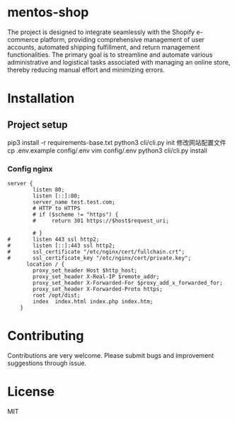 # mentos-shop
The project is designed to integrate seamlessly with the Shopify e-commerce platform, providing comprehensive management of user accounts, automated shipping fulfillment, and return management functionalities. The primary goal is to streamline and automate various administrative and logistical tasks associated with managing an online store, thereby reducing manual effort and minimizing errors.
# Installation

## Project setup
pip3 install -r requirements-base.txt
python3 cli/cli.py init
修改网站配置文件
cp .env.example config/.env
vim config/.env
python3 cli/cli.py install

### Config nginx
```
server {
        listen 80;
        listen [::]:80;
        server_name test.test.com;
        # HTTP to HTTPS
        # if ($scheme != "https") {
        #     return 301 https://$host$request_uri;

        # }
#       listen 443 ssl http2;
#       listen [::]:443 ssl http2;
#       ssl_certificate "/etc/nginx/cert/fullchain.crt";
#       ssl_certificate_key "/etc/nginx/cert/private.key";
      location / {
        proxy_set_header Host $http_host;
        proxy_set_header X-Real-IP $remote_addr;
        proxy_set_header X-Forwarded-For $proxy_add_x_forwarded_for;
        proxy_set_header X-Forwarded-Proto https;
        root /opt/dist;
        index  index.html index.php index.htm;
    }
```
# Contributing
Contributions are very welcome. Please submit bugs and improvement suggestions through issue.
# License
MIT

